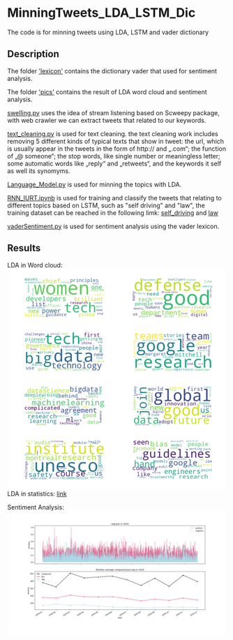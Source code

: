 # MinningTweets_LDA_LSTM_Dic
The code is for minning tweets using LDA, LSTM and vader dictionary
## Description
The folder ['lexicon'](lexicon) contains the dictionary vader that used for sentiment analysis.

The folder ['pics'](pics) contains the result of LDA word cloud and sentiment analysis.

[swelling.py](swelling.py) uses the idea of stream listening based on Scweepy package, with web crawler we can extract tweets that related to our keywords.

[text_cleaning.py](text_cleaning.py) is used for text cleaning. the text cleaning work includes removing 5 different kinds of typical texts that show in tweet: the url, which is usually appear in the tweets in the form of http:// and „.com“; the function of „@ someone“; the stop words, like single number or meaningless letter; some automatic words like „reply“ and „retweets“, and the keywords it self as well its synomyms.

[Language_Model.py](Language_Model.py) is used for minning the topics with LDA.

[RNN_IURT.ipynb](RNN_IURT.ipynb) is used for training and classify the tweets that relating to different topics based on LSTM, such as "self driving" and "law", the training dataset can be reached in the following limk: [self_driving](https://drive.google.com/file/d/1sQ7Wi643bvsda_m_k6nuKgPYhkCB1igK/view?usp=drive_link) and [law](https://drive.google.com/file/d/1dB8VPUykNdjepeXIT6wLel7tpEfw3Rur/view?usp=drive_link)

[vaderSentiment.py](vaderSentiment.py) is used for sentiment analysis using the vader lexicon.

## Results
LDA in Word cloud:
![](/pics/image.png)
LDA in statistics:
[link](/pics/LDA_Vis.html)

Sentiment Analysis:
![](/pics/Senti_general.png)

